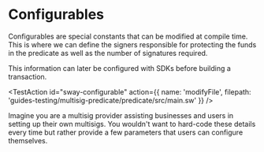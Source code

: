
# Configurables

Configurables are special constants that can be modified at compile time. This is where we can define the signers responsible for protecting the funds in the predicate as well as the number of signatures required.

This information can later be configured with SDKs before building a transaction.

<TestAction
id="sway-configurable"
action={{
  name: 'modifyFile',
  filepath: 'guides-testing/multisig-predicate/predicate/src/main.sw'
}}
/>

<CodeImport
  file="../../examples/intro-to-predicates/multisig-predicate/src/main.sw"
  comment="configurable"
  commentType="//"
  lang="sway"
/>

Imagine you are a multisig provider assisting businesses and users in setting up their own multisigs. You wouldn't want to hard-code these details every time but rather provide a few parameters that users can configure themselves.
